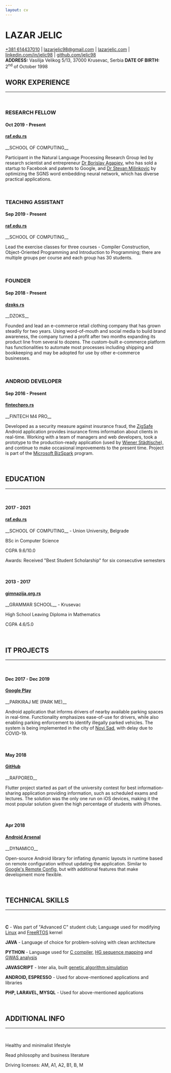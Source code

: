 ```yaml
---
layout: cv
---
```

# LAZAR JELIC

<div id="links">
<a href="tel:+381614437010">+381 614437010</a>
| <a href="mailto:lazarjelic98@gmail.com">lazarjelic98@gmail.com</a>
| <a href="https://www.lazarjelic.com">lazarjelic.com</a>
| <a href="https://www.linkedin.com/in/jelic98">linkedin.com/in/jelic98</a>
| <a href="https://www.github.com/jelic98">github.com/jelic98</a>
</div>

<div id="info">
<strong>ADDRESS:</strong> Vasilija Velikog 5/13, 37000 Krusevac, Serbia
<strong>DATE OF BIRTH:</strong> 2<sup>nd</sup> of October 1998
</div>

## WORK EXPERIENCE
---

<br/>

### RESEARCH FELLOW
#### Oct 2019 - Present
#### [raf.edu.rs](https://raf.edu.rs/en)

<div class="up3" markdown="1">
__SCHOOL OF COMPUTING__

Participant in the Natural Language Processing Research Group led by
research scientist and entrepreneur
[Dr Borislav Agapiev](https://www.raf.edu.rs/en/component/k2/item/5583-agapiev-k-borislav),
who has sold a startup to Facebook and patents to Google, and
[Dr Stevan Milinkovic](https://www.raf.edu.rs/en/component/k2/item/5578-milinkovic-a-stevan)
by optimizing the SGNS word embedding neural network, which has diverse
practical applications.
</div>

<br/>

### TEACHING ASSISTANT
#### Sep 2019 - Present
#### [raf.edu.rs](https://raf.edu.rs/en)

<div class="up3" markdown="1">
__SCHOOL OF COMPUTING__

Lead the exercise classes for three courses - Compiler Construction,
Object-Oriented Programming and Introduction to Programming;
there are multiple groups per course and each group has 30 students.
</div>

<br/>

### FOUNDER
#### Sep 2018 - Present
#### [dzoks.rs](https://dzoks.rs)

<div class="up3" markdown="1">
__DZOKS__

Founded and lead an e-commerce retail clothing company that has grown steadily for two
years. Using word-of-mouth and social media to build brand awareness,
the company turned a profit after two months expanding its product line from
several to dozens. The custom-built e-commerce platform has functionalities to
automate most processes including shipping and bookkeeping and may be adopted
for use by other e-commerce businesses.
</div>

<br/>

### ANDROID DEVELOPER
#### Sep 2016 - Present
#### [fintechpro.rs](https://fintechpro.rs)

<div class="up3" markdown="1">
__FINTECH M4 PRO__

Developed as a security measure against insurance fraud, the
[ZigSafe](https://app.zigsafe.com)
Android application provides insurance
firms information about clients in real-time. Working with a team of managers
and web developers, took a prototype to the production-ready application (used
by
[Wiener Städtische](https://wiener.co.rs)),
and continue to make occasional
improvements to the present time. Project is part of the
[Microsoft BizSpark](https://startups.microsoft.com)
program.
</div>

<br/>

## EDUCATION
---

<br/>

#### 2017 - 2021
#### [raf.edu.rs](https://raf.edu.rs/en)

<div class="up2" markdown="1">
__SCHOOL OF COMPUTING__ - Union University, Belgrade

BSc in Computer Science

CGPA 9.6/10.0

Awards: Received "Best Student Scholarship" for six consecutive semesters
</div>

<br/>

#### 2013 - 2017
#### [gimnazija.org.rs](http://gimnazija.org.rs)

<div class="up2" markdown="1">
__GRAMMAR SCHOOL__ - Krusevac

High School Leaving Diploma in Mathematics

CGPA 4.6/5.0
</div>

<br/>

## IT PROJECTS
---

<br/>

#### Dec 2017 - Dec 2019
#### [Google Play](https://play.google.com/store/apps/details?id=com.synvolt.parkirajme)

<div class="up2" markdown="1">
__PARKIRAJ ME (PARK ME)__

Android application that informs drivers of nearby available parking spaces in
real-time. Functionality emphasizes ease-of-use for drivers,
while also enabling parking enforcement to identify illegally parked vehicles.
The system is being implemented in the city of
[Novi Sad](https://en.wikipedia.org/wiki/Novi_Sad),
with delay due to COVID-19.
</div>

<br/>

#### May 2018
#### [GitHub](https://www.github.com/jelic98/rafpored)

<div class="up2" markdown="1">
__RAFPORED__

Flutter project started as part of the university contest for best
information-sharing application providing information, such as scheduled exams
and lectures. The solution was the only one run on iOS devices, making it the
most popular solution given the high percentage of students with iPhones.
</div>

<br/>

#### Apr 2018
#### [Android Arsenal](https://android-arsenal.com/details/1/6926)

<div class="up2" markdown="1">
__DYNAMICO__

Open-source Android library for inflating dynamic layouts in runtime based
on remote configuration without updating the application. Similar to
[Google's Remote Config](https://firebase.google.com/docs/remote-config),
but with additional features that make development more flexible.
</div>

<br/>

## TECHNICAL SKILLS
---

<br/>

__C__ - Was part of "Advanced C" student club;
Language used for modifying
[Linux](https://github.com/jelic98/raf_os)
and
[FreeRTOS](https://github.com/jelic98/raf_srv)
kernel

__JAVA__ - Language of choice for problem-solving with clean architecture

__PYTHON__ - Language used for
[C compiler](https://github.com/jelic98/c_compiler),
[HG sequence mapping](https://github.com/jelic98/raf_uub/blob/master/project_2/main.ipynb)
and
[GWAS analysis](https://github.com/jelic98/raf_uub/blob/master/project_1/main.ipynb)

__JAVASCRIPT__ - Inter alia, built
[genetic algorithm simulation](https://lazarjelic.com/ecloga/projects/genetic)

__ANDROID, ESPRESSO__ - Used for above-mentioned applications and libraries

__PHP, LARAVEL, MYSQL__ - Used for above-mentioned applications

<br/>

## ADDITIONAL INFO
---

<br/>

Healthy and minimalist lifestyle

Read philosophy and business literature

Driving licenses: AM, A1, A2, B1, B, M
